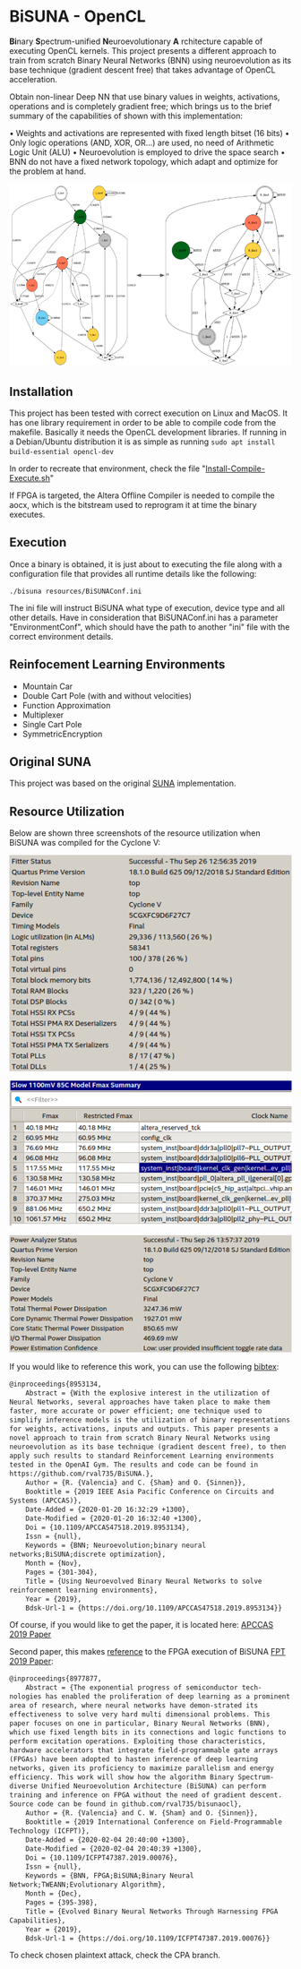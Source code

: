 # BiSUNA - OpenCL

**Bi**nary **S**pectrum-unified **N**euroevolutionary **A** rchitecture capable of executing OpenCL
kernels. This project presents a different approach to train from scratch
Binary Neural Networks (BNN) using neuroevolution as its base technique (gradient
descent free) that takes advantage of OpenCL acceleration.

Obtain non-linear Deep NN that use binary values in weights, activations, operations
and is completely gradient free; which brings us to the brief summary of the
capabilities of shown with this implementation:

• Weights and activations are represented with fixed length bitset (16 bits)
• Only logic operations (AND, XOR, OR...) are used, no need of Arithmetic Logic Unit (ALU)
• Neuroevolution is employed to drive the space search
• BNN do not have a fixed network topology, which adapt and optimize for the problem at hand.

![Float - Binary neural network](resources/Float-BinaryNetwork.png)

## Installation

This project has been tested with correct execution on Linux and MacOS. It has one library
requirement in order to be able to compile code from the makefile. Basically it needs the
OpenCL development libraries. If running in a Debian/Ubuntu distribution it is as simple
as running ```sudo apt install build-essential opencl-dev```

In order to recreate that environment, check the file "[Install-Compile-Execute.sh](scripts/Install-Compile-Execute.sh)"

If FPGA is targeted, the Altera Offline Compiler is needed to compile the aocx, which is
the bitstream used to reprogram it at time the binary executes.

## Execution

Once a binary is obtained, it is just about to executing the file along with a configuration
file that provides all runtime details like the following:

```
./bisuna resources/BiSUNAConf.ini
```

The ini file will instruct BiSUNA what type of execution, device type and all other details.
Have in consideration that BiSUNAConf.ini has a parameter "EnvironmentConf", which should
have the path to another "ini" file with the correct environment details.

## Reinfocement Learning Environments

- Mountain Car
- Double Cart Pole (with and without velocities)
- Function Approximation
- Multiplexer
- Single Cart Pole
- SymmetricEncryption

## Original SUNA
This project was based on the original [SUNA](https://github.com/zweifel/Physis-Shard) implementation.

## Resource Utilization

Below are shown three screenshots of the resource utilization when BiSUNA was compiled for the Cyclone V:

![FPGA Fitter](resources/utilization/FPGA-Fitter.png)

![FPGA Maximum Frequency](resources/utilization/FPGA-FMax.png)

![FPGA Power Dissipation](resources/utilization/FPGA-Power.png)


If you would like to reference this work, you can use the following [bibtex](papers/APCCAS2019.bib):

```
@inproceedings{8953134,
	Abstract = {With the explosive interest in the utilization of Neural Networks, several approaches have taken place to make them faster, more accurate or power efficient; one technique used to simplify inference models is the utilization of binary representations for weights, activations, inputs and outputs. This paper presents a novel approach to train from scratch Binary Neural Networks using neuroevolution as its base technique (gradient descent free), to then apply such results to standard Reinforcement Learning environments tested in the OpenAI Gym. The results and code can be found in https://github.com/rval735/BiSUNA.},
	Author = {R. {Valencia} and C. {Sham} and O. {Sinnen}},
	Booktitle = {2019 IEEE Asia Pacific Conference on Circuits and Systems (APCCAS)},
	Date-Added = {2020-01-20 16:32:29 +1300},
	Date-Modified = {2020-01-20 16:32:40 +1300},
	Doi = {10.1109/APCCAS47518.2019.8953134},
	Issn = {null},
	Keywords = {BNN; Neuroevolution;binary neural networks;BiSUNA;discrete optimization},
	Month = {Nov},
	Pages = {301-304},
	Title = {Using Neuroevolved Binary Neural Networks to solve reinforcement learning environments},
	Year = {2019},
	Bdsk-Url-1 = {https://doi.org/10.1109/APCCAS47518.2019.8953134}}

```
Of course, if you would like to get the paper, it is located here: [APCCAS 2019 Paper](papers/APCCAS2019.pdf)

Second paper, this makes [reference](papers/FPT2019.bib) to the FPGA execution of BiSUNA [FPT 2019 Paper](papers/FPT2019.pdf):
```
@inproceedings{8977877,
	Abstract = {The exponential progress of semiconductor tech-nologies has enabled the proliferation of deep learning as a prominent area of research, where neural networks have demon-strated its effectiveness to solve very hard multi dimensional problems. This paper focuses on one in particular, Binary Neural Networks (BNN), which use fixed length bits in its connections and logic functions to perform excitation operations. Exploiting those characteristics, hardware accelerators that integrate field-programmable gate arrays (FPGAs) have been adopted to hasten inference of deep learning networks, given its proficiency to maximize parallelism and energy efficiency. This work will show how the algorithm Binary Spectrum-diverse Unified Neuroevolution Architecture (BiSUNA) can perform training and inference on FPGA without the need of gradient descent. Source code can be found in github.com/rval735/bisunaocl},
	Author = {R. {Valencia} and C. W. {Sham} and O. {Sinnen}},
	Booktitle = {2019 International Conference on Field-Programmable Technology (ICFPT)},
	Date-Added = {2020-02-04 20:40:00 +1300},
	Date-Modified = {2020-02-04 20:40:39 +1300},
	Doi = {10.1109/ICFPT47387.2019.00076},
	Issn = {null},
	Keywords = {BNN, FPGA;BiSUNA;Binary Neural Network;TWEANN;Evolutionary Algorithm},
	Month = {Dec},
	Pages = {395-398},
	Title = {Evolved Binary Neural Networks Through Harnessing FPGA Capabilities},
	Year = {2019},
	Bdsk-Url-1 = {https://doi.org/10.1109/ICFPT47387.2019.00076}}
```

To check chosen plaintext attack, check the CPA branch.